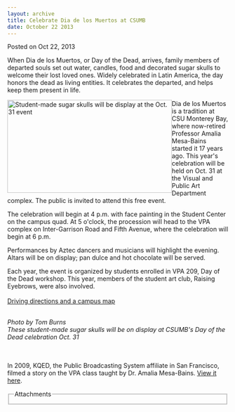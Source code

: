 ```yaml
---
layout: archive
title: Celebrate Dia de los Muertos at CSUMB
date: October 22 2013
---
```





<span class="date">Posted on Oct 22, 2013    </span>
<p>When Dia de los Muertos, or Day of the Dead, arrives, family
members of departed souls set out water, candles, food and
decorated sugar skulls to welcome their lost loved ones. Widely
celebrated in Latin America, the day honors the dead as living
entities. It celebrates the departed, and helps keep them present
in life.</p>
<p><img alt="Student-made sugar skulls will be display at the Oct. 31 event" src="http://news.csumb.edu/sites/default/files/65/attachments/news/images/skulls_on_display_for_web.jpg" style="float:left; width:375px; height:212px"/></p>
<p>Dia de los Muertos is a tradition at CSU Monterey Bay, where
now-retired Professor Amalia Mesa-Bains started it 17 years ago.
This year&apos;s celebration will be held on Oct. 31 at the Visual and
Public Art Department complex. The public is invited to attend this
free event.</p>
<p>The celebration will begin at 4 p.m. with face painting in the
Student Center on the campus quad. At 5 o&apos;clock, the procession
will head to the VPA complex on Inter-Garrison Road and Fifth
Avenue, where the celebration will begin at 6 p.m.</p>
<p>Performances by Aztec dancers and musicians will highlight the
evening. Altars will be on display; pan dulce and hot chocolate
will be served.&#xA0;</p>
<p>Each year, the event is organized by students enrolled in VPA
209, Day of the Dead workshop. This year, members of the student
art club, Raising Eyebrows, were also involved.<br>
<br>
<a href="http://csumb.edu/maps" rel="nofollow">Driving directions
and a campus map</a></br></br></p>
<p class="small"><em>Photo by Tom Burns<br>
These student-made sugar skulls will be on display at CSUMB&apos;s Day
of the Dead celebration Oct. 31</br></em><br>
&#xA0;</br></p>
<p class="small">In 2009, KQED, the Public Broadcasting System
affiliate in San Francisco, filmed a story on the VPA class taught
by Dr. Amalia Mesa-Bains. <a href="http://www.youtube.com/watch?v=su1pDr9oxQc&amp;feature=player_embedded#!" rel="nofollow">View it here</a>.&#xA0;</p>
<fieldset class="fieldgroup group-attachments">
<legend>Attachments</legend>
<div class="field field-type-emvideo field-field-attach-video">
<div class="field-items">
<div class="field-item odd">
<div class="emvideo emvideo-video emvideo-youtube">
<div class="emfield-emvideo emfield-emvideo-youtube">
<div id="emvideo-youtube-flash-wrapper-1"><object type="application/x-shockwave-flash" height="350" width="425" data="http://www.youtube.com/v/ZWVkccd7_vk&amp;rel=0&amp;enablejsapi=1&amp;playerapiid=ytplayer&amp;fs=1" id="emvideo-youtube-flash-1"><param name="movie" value="http://www.youtube.com/v/ZWVkccd7_vk&amp;rel=0&amp;enablejsapi=1&amp;playerapiid=ytplayer&amp;fs=1">
<param name="allowScriptAccess" value="sameDomain">
<param name="quality" value="best">
<param name="allowFullScreen" value="true">
<param name="bgcolor" value="#FFFFFF">
<param name="scale" value="noScale">
<param name="salign" value="TL">
<param name="FlashVars" value="playerMode=embedded">
<param name="wmode" value="transparent"/></param></param></param></param></param></param></param></param></object></div>
</div>
</div>
</div>
</div>
</div>
</fieldset>

